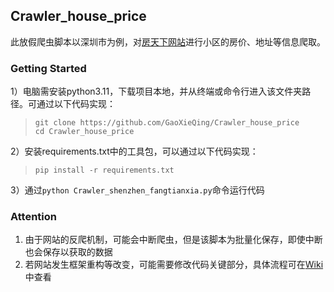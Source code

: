 ## Crawler_house_price

此放假爬虫脚本以深圳市为例，对[房天下网站](https://sz.esf.fang.com/house-a0)进行小区的房价、地址等信息爬取。

### Getting Started
1）电脑需安装python3.11，下载项目本地，并从终端或命令行进入该文件夹路径。可通过以下代码实现：
> `git clone https://github.com/GaoXieQing/Crawler_house_price` \
> `cd Crawler_house_price`

2）安装requirements.txt中的工具包，可以通过以下代码实现：
> `pip install -r requirements.txt`

3）通过`python Crawler_shenzhen_fangtianxia.py`命令运行代码

### Attention

1) 由于网站的反爬机制，可能会中断爬虫，但是该脚本为批量化保存，即使中断也会保存以获取的数据
2) 若网站发生框架重构等改变，可能需要修改代码关键部分，具体流程可在[Wiki](https://github.com/GaoXieQing/Crawler_house_price/Wiki)中查看

